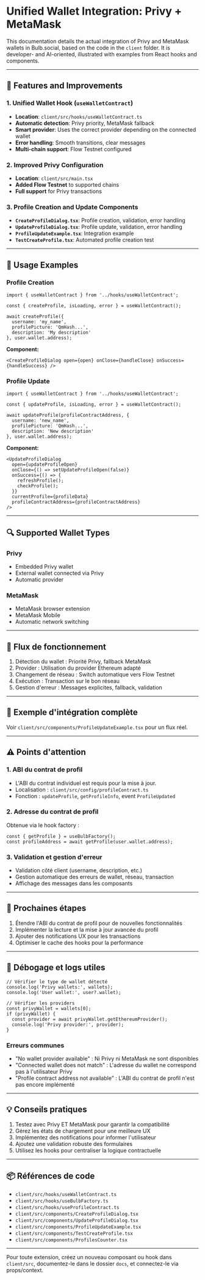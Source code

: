 # Unified Wallet Integration: Privy + MetaMask

This documentation details the actual integration of Privy and MetaMask wallets in Bulb.social, based on the code in the `client` folder. It is developer- and AI-oriented, illustrated with examples from React hooks and components.

---

## 🔧 Features and Improvements

### 1. Unified Wallet Hook (`useWalletContract`)

- **Location**: `client/src/hooks/useWalletContract.ts`
- **Automatic detection**: Privy priority, MetaMask fallback
- **Smart provider**: Uses the correct provider depending on the connected wallet
- **Error handling**: Smooth transitions, clear messages
- **Multi-chain support**: Flow Testnet configured

### 2. Improved Privy Configuration

- **Location**: `client/src/main.tsx`
- **Added Flow Testnet** to supported chains
- **Full support** for Privy transactions

### 3. Profile Creation and Update Components

- **`CreateProfileDialog.tsx`**: Profile creation, validation, error handling
- **`UpdateProfileDialog.tsx`**: Profile update, validation, error handling
- **`ProfileUpdateExample.tsx`**: Integration example
- **`TestCreateProfile.tsx`**: Automated profile creation test

---

## 🚀 Usage Examples

### Profile Creation

```tsx
import { useWalletContract } from '../hooks/useWalletContract';

const { createProfile, isLoading, error } = useWalletContract();

await createProfile({
  username: 'my_name',
  profilePicture: 'QmHash...',
  description: 'My description'
}, user.wallet.address);
```

**Component:**

```tsx
<CreateProfileDialog open={open} onClose={handleClose} onSuccess={handleSuccess} />
```

### Profile Update

```tsx
import { useWalletContract } from '../hooks/useWalletContract';

const { updateProfile, isLoading, error } = useWalletContract();

await updateProfile(profileContractAddress, {
  username: 'new_name',
  profilePicture: 'QmHash...',
  description: 'New description'
}, user.wallet.address);
```

**Component:**

```tsx
<UpdateProfileDialog
  open={updateProfileOpen}
  onClose={() => setUpdateProfileOpen(false)}
  onSuccess={() => {
    refreshProfile();
    checkProfile();
  }}
  currentProfile={profileData}
  profileContractAddress={profileContractAddress}
/>
```

---

## 🔍 Supported Wallet Types

### Privy

- Embedded Privy wallet
- External wallet connected via Privy
- Automatic provider

### MetaMask

- MetaMask browser extension
- MetaMask Mobile
- Automatic network switching

---

## 🔄 Flux de fonctionnement

1. Détection du wallet : Priorité Privy, fallback MetaMask
2. Provider : Utilisation du provider Ethereum adapté
3. Changement de réseau : Switch automatique vers Flow Testnet
4. Exécution : Transaction sur le bon réseau
5. Gestion d'erreur : Messages explicites, fallback, validation

---

## 📝 Exemple d'intégration complète

Voir `client/src/components/ProfileUpdateExample.tsx` pour un flux réel.

---

## ⚠️ Points d'attention

### 1. ABI du contrat de profil

- L'ABI du contrat individuel est requis pour la mise à jour.
- Localisation : `client/src/config/profileContract.ts`
- Fonction : `updateProfile`, `getProfileInfo`, event `ProfileUpdated`

### 2. Adresse du contrat de profil

Obtenue via le hook factory :

```tsx
const { getProfile } = useBulbFactory();
const profileAddress = await getProfile(user.wallet.address);
```

### 3. Validation et gestion d'erreur

- Validation côté client (username, description, etc.)
- Gestion automatique des erreurs de wallet, réseau, transaction
- Affichage des messages dans les composants

---

## 🔮 Prochaines étapes

1. Étendre l'ABI du contrat de profil pour de nouvelles fonctionnalités
2. Implémenter la lecture et la mise à jour avancée du profil
3. Ajouter des notifications UX pour les transactions
4. Optimiser le cache des hooks pour la performance

---

## 🐛 Débogage et logs utiles

```tsx
// Vérifier le type de wallet détecté
console.log('Privy wallets:', wallets);
console.log('User wallet:', user?.wallet);

// Vérifier les providers
const privyWallet = wallets[0];
if (privyWallet) {
  const provider = await privyWallet.getEthereumProvider();
  console.log('Privy provider:', provider);
}
```

### Erreurs communes

- "No wallet provider available" : Ni Privy ni MetaMask ne sont disponibles
- "Connected wallet does not match" : L'adresse du wallet ne correspond pas à l'utilisateur Privy
- "Profile contract address not available" : L'ABI du contrat de profil n'est pas encore implémenté

---

## 💡 Conseils pratiques

1. Testez avec Privy ET MetaMask pour garantir la compatibilité
2. Gérez les états de chargement pour une meilleure UX
3. Implémentez des notifications pour informer l'utilisateur
4. Ajoutez une validation robuste des formulaires
5. Utilisez les hooks pour centraliser la logique contractuelle

---

## 📦 Références de code

- `client/src/hooks/useWalletContract.ts`
- `client/src/hooks/useBulbFactory.ts`
- `client/src/hooks/useProfileContract.ts`
- `client/src/components/CreateProfileDialog.tsx`
- `client/src/components/UpdateProfileDialog.tsx`
- `client/src/components/ProfileUpdateExample.tsx`
- `client/src/components/TestCreateProfile.tsx`
- `client/src/components/ProfilesCounter.tsx`

---

Pour toute extension, créez un nouveau composant ou hook dans `client/src`, documentez-le dans le dossier `docs`, et connectez-le via props/context.
